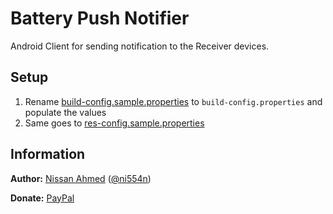 # Battery Push Notifier

Android Client for sending notification to the Receiver devices.

## Setup

1. Rename [build-config.sample.properties](build-config.sample.properties)
   to `build-config.properties` and populate the values
2. Same goes to [res-config.sample.properties](res-config.sample.properties)


## Information

**Author:** [Nissan Ahmed](https://anissan.com) ([@ni554n](https://twitter.com/ni554n))

**Donate:** [PayPal](https://paypal.me/ni554n)
